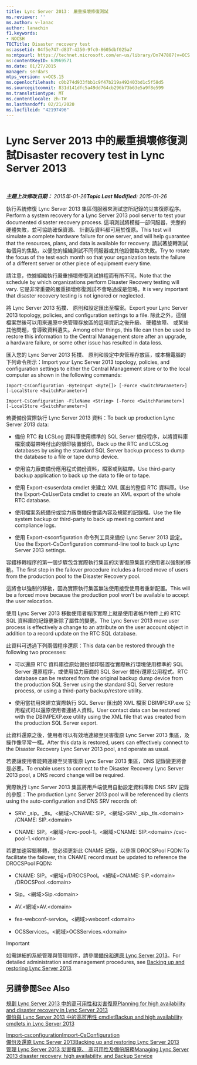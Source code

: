 ```yaml
---
title: Lync Server 2013： 嚴重損壞修復測試
ms.reviewer: ''
ms.author: v-lanac
author: lanachin
f1.keywords:
- NOCSH
TOCTitle: Disaster recovery test
ms:assetid: 04f5e747-d837-4350-9fc0-8605dbf025a7
ms:mtpsurl: https://technet.microsoft.com/en-us/library/Dn747887(v=OCS.15)
ms:contentKeyID: 63969571
ms.date: 01/27/2015
manager: serdars
mtps_version: v=OCS.15
ms.openlocfilehash: c0b274d933fbb1c9f47b219a492403bd1c5f58d5
ms.sourcegitcommit: 831d141dfc5a49dd764cb296b73b63e5a9f8e599
ms.translationtype: MT
ms.contentlocale: zh-TW
ms.lasthandoff: 02/21/2020
ms.locfileid: "42197496"
---
```

<div data-xmlns="http://www.w3.org/1999/xhtml">

<div class="topic" data-xmlns="http://www.w3.org/1999/xhtml" data-msxsl="urn:schemas-microsoft-com:xslt" data-cs="https://msdn.microsoft.com/">

<div data-asp="https://msdn2.microsoft.com/asp">

# <a name="disaster-recovery-test-in-lync-server-2013"></a><span data-ttu-id="407af-102">Lync Server 2013 中的嚴重損壞修復測試</span><span class="sxs-lookup"><span data-stu-id="407af-102">Disaster recovery test in Lync Server 2013</span></span>

</div>

<div id="mainSection">

<div id="mainBody">

<span> </span>

<span data-ttu-id="407af-103">_**主題上次修改日期：** 2015年-01-26_</span><span class="sxs-lookup"><span data-stu-id="407af-103">_**Topic Last Modified:** 2015-01-26_</span></span>

<span data-ttu-id="407af-104">執行系統修復 Lync Server 2013 集區伺服器來測試您所記錄的災害復原程序。</span><span class="sxs-lookup"><span data-stu-id="407af-104">Perform a system recovery for a Lync Server 2013 pool server to test your documented disaster recovery process.</span></span> <span data-ttu-id="407af-105">這項測試將模擬一部伺服器，完整的硬體失敗，並可協助確保資源、 計劃及資料都可用於復原。</span><span class="sxs-lookup"><span data-stu-id="407af-105">This test will simulate a complete hardware failure for one server, and will help guarantee that the resources, plans, and data is available for recovery.</span></span> <span data-ttu-id="407af-106">請試著旋轉測試每個月的焦點，以便您的組織測試不同伺服器或其他設備每次失敗。</span><span class="sxs-lookup"><span data-stu-id="407af-106">Try to rotate the focus of the test each month so that your organization tests the failure of a different server or other piece of equipment every time.</span></span>

<span data-ttu-id="407af-107">請注意，依據組織執行嚴重損壞修復測試排程而有所不同。</span><span class="sxs-lookup"><span data-stu-id="407af-107">Note that the schedule by which organizations perform Disaster Recovery testing will vary.</span></span> <span data-ttu-id="407af-108">它是非常重要的嚴重損壞修復測試不會略過或是忽略。</span><span class="sxs-lookup"><span data-stu-id="407af-108">It is very important that disaster recovery testing is not ignored or neglected.</span></span>

<div>


<span data-ttu-id="407af-109">將 Lync Server 2013 拓撲、 原則和設定匯出至檔案。</span><span class="sxs-lookup"><span data-stu-id="407af-109">Export your Lync Server 2013 topology, policies, and configuration settings to a file.</span></span> <span data-ttu-id="407af-110">除此之外，這個檔案然後可以用來還原中央管理存放區的這項資訊之後升級、 硬體故障、 或某些其他問題，會導致資料遺失。</span><span class="sxs-lookup"><span data-stu-id="407af-110">Among other things, this file can then be used to restore this information to the Central Management store after an upgrade, a hardware failure, or some other issue has resulted in data loss.</span></span>

<span data-ttu-id="407af-111">匯入您的 Lync Server 2013 拓撲、 原則和設定中央管理存放區，或本機電腦的下列命令所示：</span><span class="sxs-lookup"><span data-stu-id="407af-111">Import your Lync Server 2013 topology, policies, and configuration settings to either the Central Management store or to the local computer as shown in the following commands:</span></span>

`Import-CsConfiguration -ByteInput <Byte[]> [-Force <SwitchParameter>] [-LocalStore <SwitchParameter>]`

`Import-CsConfiguration -FileName <String> [-Force <SwitchParameter>] [-LocalStore <SwitchParameter>]`

<span data-ttu-id="407af-112">若要備份實際執行 Lync Server 2013 資料：</span><span class="sxs-lookup"><span data-stu-id="407af-112">To back up production Lync Server 2013 data:</span></span>

  - <span data-ttu-id="407af-113">備份 RTC 和 LCSLog 資料庫使用標準的 SQL Server 備份程序，以將資料庫檔案或磁帶時付出的傾印裝置傾印。</span><span class="sxs-lookup"><span data-stu-id="407af-113">Back up the RTC and LCSLog databases by using the standard SQL Server backup process to dump the database to a file or tape dump device.</span></span>

  - <span data-ttu-id="407af-114">使用協力廠商備份應用程式備份資料，檔案或到磁帶。</span><span class="sxs-lookup"><span data-stu-id="407af-114">Use third-party backup application to back up the data to file or to tape.</span></span>

  - <span data-ttu-id="407af-115">使用 Export-csuserdata cmdlet 來建立 XML 匯出的整個 RTC 資料庫。</span><span class="sxs-lookup"><span data-stu-id="407af-115">Use the Export-CsUserData cmdlet to create an XML export of the whole RTC database.</span></span>

  - <span data-ttu-id="407af-116">使用檔案系統備份或協力廠商備份會議內容及規範的記錄檔。</span><span class="sxs-lookup"><span data-stu-id="407af-116">Use the file system backup or third-party to back up meeting content and compliance logs.</span></span>

  - <span data-ttu-id="407af-117">使用 Export-csconfiguration 命令列工具來備份 Lync Server 2013 設定。</span><span class="sxs-lookup"><span data-stu-id="407af-117">Use the Export-CsConfiguration command-line tool to back up Lync Server 2013 settings.</span></span>

<span data-ttu-id="407af-118">容錯移轉程序的第一個步驟包含實際執行集區的災害復原集區的使用者以強制的移動。</span><span class="sxs-lookup"><span data-stu-id="407af-118">The first step in the failover procedure includes a forced move of users from the production pool to the Disaster Recovery pool.</span></span>

<span data-ttu-id="407af-119">這將會以強制的移動，因為實際執行集區無法使用接受使用者重新配置。</span><span class="sxs-lookup"><span data-stu-id="407af-119">This will be a forced move because the production pool won't be available to accept the user relocation.</span></span>

<span data-ttu-id="407af-120">使用 Lync Server 2013 移動使用者程序實際上就是使用者帳戶物件上的 RTC SQL 資料庫的記錄更新除了屬性的變更。</span><span class="sxs-lookup"><span data-stu-id="407af-120">The Lync Server 2013 move user process is effectively a change to an attribute on the user account object in addition to a record update on the RTC SQL database.</span></span>

<span data-ttu-id="407af-121">此資料可透過下列兩個程序還原：</span><span class="sxs-lookup"><span data-stu-id="407af-121">This data can be restored through the following two processes:</span></span>

  - <span data-ttu-id="407af-122">可以還原 RTC 資料庫從原始備份傾印裝置從實際執行環境使用標準的 SQL Server 還原程序，或使用協力廠商的 SQL Server 備份/還原公用程式。</span><span class="sxs-lookup"><span data-stu-id="407af-122">RTC database can be restored from the original backup dump device from the production SQL Server using the standard SQL Server restore process, or using a third-party backup/restore utility.</span></span>

  - <span data-ttu-id="407af-123">使用當初用來建立實際執行 SQL Server 匯出的 XML 檔案 DBIMPEXP.exe 公用程式可以還原使用者連絡人資料。</span><span class="sxs-lookup"><span data-stu-id="407af-123">User contact data can be restored with the DBIMPEXP.exe utility using the XML file that was created from the production SQL Server export.</span></span>

<span data-ttu-id="407af-124">此資料還原之後，使用者可以有效地連線至災害復原 Lync Server 2013 集區，及操作像平常一樣。</span><span class="sxs-lookup"><span data-stu-id="407af-124">After this data is restored, users can effectively connect to the Disaster Recovery Lync Server 2013 pool, and operate as usual.</span></span>

<span data-ttu-id="407af-125">若要讓使用者能夠連線至災害復原 Lync Server 2013 集區，DNS 記錄變更將會是必要。</span><span class="sxs-lookup"><span data-stu-id="407af-125">To enable users to connect to the Disaster Recovery Lync Server 2013 pool, a DNS record change will be required.</span></span>

<span data-ttu-id="407af-126">實際執行 Lync Server 2013 集區將用戶端使用自動設定資料庫和 DNS SRV 記錄的參照：</span><span class="sxs-lookup"><span data-stu-id="407af-126">The production Lync Server 2013 pool will be referenced by clients using the auto-configuration and DNS SRV records of:</span></span>

  - <span data-ttu-id="407af-127">SRV: \_sip。\_tls。\<網域\>/CNAME: SIP。\<網域\></span><span class="sxs-lookup"><span data-stu-id="407af-127">SRV: \_sip.\_tls.\<domain\> /CNAME: SIP.\<domain\></span></span>

  - <span data-ttu-id="407af-128">CNAME: SIP。\<網域\>/cvc-pool-1。\<網域\></span><span class="sxs-lookup"><span data-stu-id="407af-128">CNAME: SIP.\<domain\> /cvc-pool-1.\<domain\></span></span>

<span data-ttu-id="407af-129">若要加速容錯移轉，您必須更新此 CNAME 記錄，以參照 DROCSPool FQDN:</span><span class="sxs-lookup"><span data-stu-id="407af-129">To facilitate the failover, this CNAME record must be updated to reference the DROCSPool FQDN:</span></span>

  - <span data-ttu-id="407af-130">CNAME: SIP。\<網域\>/DROCSPool。\<網域\></span><span class="sxs-lookup"><span data-stu-id="407af-130">CNAME: SIP.\<domain\> /DROCSPool.\<domain\></span></span>

  - <span data-ttu-id="407af-131">Sip。\<網域\></span><span class="sxs-lookup"><span data-stu-id="407af-131">Sip.\<domain\></span></span>

  - <span data-ttu-id="407af-132">AV.\<網域\></span><span class="sxs-lookup"><span data-stu-id="407af-132">AV.\<domain\></span></span>

  - <span data-ttu-id="407af-133">fea-webconf-service。\<網域\></span><span class="sxs-lookup"><span data-stu-id="407af-133">webconf.\<domain\></span></span>

  - <span data-ttu-id="407af-134">OCSServices。\<網域\></span><span class="sxs-lookup"><span data-stu-id="407af-134">OCSServices.\<domain\></span></span>

<div>


> [!IMPORTANT]  
> <span data-ttu-id="407af-135">如需詳細的系統管理與管理程序，請參閱<A href="lync-server-2013-backing-up-and-restoring-lync-server.md">備份和還原 Lync Server 2013</A>。</span><span class="sxs-lookup"><span data-stu-id="407af-135">For detailed administration and management procedures, see <A href="lync-server-2013-backing-up-and-restoring-lync-server.md">Backing up and restoring Lync Server 2013</A>.</span></span>



</div>

</div>

<div>

## <a name="see-also"></a><span data-ttu-id="407af-136">另請參閱</span><span class="sxs-lookup"><span data-stu-id="407af-136">See Also</span></span>


[<span data-ttu-id="407af-137">規劃 Lync Server 2013 中的高可用性和災害復原</span><span class="sxs-lookup"><span data-stu-id="407af-137">Planning for high availability and disaster recovery in Lync Server 2013</span></span>](lync-server-2013-planning-for-high-availability-and-disaster-recovery.md)  
[<span data-ttu-id="407af-138">備份與 Lync Server 2013 中的高可用性 cmdlet</span><span class="sxs-lookup"><span data-stu-id="407af-138">Backup and high availability cmdlets in Lync Server 2013</span></span>](https://docs.microsoft.com/powershell/module/skype/?view=skype-ps)  


[<span data-ttu-id="407af-139">Import-csconfiguration</span><span class="sxs-lookup"><span data-stu-id="407af-139">Import-CsConfiguration</span></span>](https://docs.microsoft.com/powershell/module/skype/Import-CsConfiguration)  
[<span data-ttu-id="407af-140">備份及還原 Lync Server 2013</span><span class="sxs-lookup"><span data-stu-id="407af-140">Backing up and restoring Lync Server 2013</span></span>](lync-server-2013-backing-up-and-restoring-lync-server.md)  
[<span data-ttu-id="407af-141">管理 Lync Server 2013 災害復原、 高可用性及備份服務</span><span class="sxs-lookup"><span data-stu-id="407af-141">Managing Lync Server 2013 disaster recovery, high availability, and Backup Service</span></span>](lync-server-2013-managing-lync-server-disaster-recovery-high-availability-and-backup-service.md)  
  

</div>

</div>

<span> </span>

</div>

</div>

</div>

